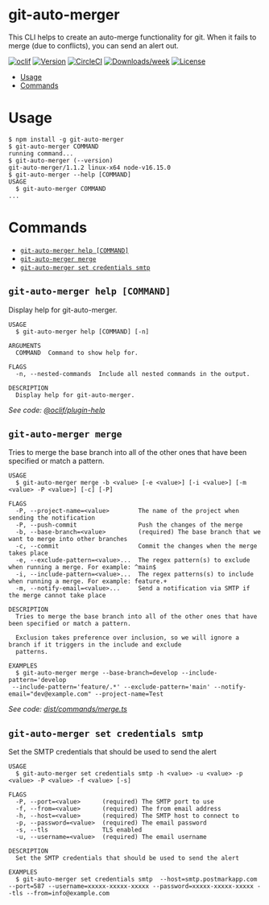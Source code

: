 git-auto-merger
=================

This CLI helps to create an auto-merge functionality for git. When it fails to merge (due to conflicts), you can send an alert out.

[![oclif](https://img.shields.io/badge/cli-oclif-brightgreen.svg)](https://oclif.io)
[![Version](https://img.shields.io/npm/v/oclif-hello-world.svg)](https://npmjs.org/package/oclif-hello-world)
[![CircleCI](https://circleci.com/gh/oclif/hello-world/tree/main.svg?style=shield)](https://circleci.com/gh/oclif/hello-world/tree/main)
[![Downloads/week](https://img.shields.io/npm/dw/oclif-hello-world.svg)](https://npmjs.org/package/oclif-hello-world)
[![License](https://img.shields.io/npm/l/oclif-hello-world.svg)](https://github.com/oclif/hello-world/blob/main/package.json)

<!-- toc -->
* [Usage](#usage)
* [Commands](#commands)
<!-- tocstop -->
# Usage
<!-- usage -->
```sh-session
$ npm install -g git-auto-merger
$ git-auto-merger COMMAND
running command...
$ git-auto-merger (--version)
git-auto-merger/1.1.2 linux-x64 node-v16.15.0
$ git-auto-merger --help [COMMAND]
USAGE
  $ git-auto-merger COMMAND
...
```
<!-- usagestop -->
# Commands
<!-- commands -->
* [`git-auto-merger help [COMMAND]`](#git-auto-merger-help-command)
* [`git-auto-merger merge`](#git-auto-merger-merge)
* [`git-auto-merger set credentials smtp`](#git-auto-merger-set-credentials-smtp)

## `git-auto-merger help [COMMAND]`

Display help for git-auto-merger.

```
USAGE
  $ git-auto-merger help [COMMAND] [-n]

ARGUMENTS
  COMMAND  Command to show help for.

FLAGS
  -n, --nested-commands  Include all nested commands in the output.

DESCRIPTION
  Display help for git-auto-merger.
```

_See code: [@oclif/plugin-help](https://github.com/oclif/plugin-help/blob/v5.1.19/src/commands/help.ts)_

## `git-auto-merger merge`

Tries to merge the base branch into all of the other ones that have been specified or match a pattern.

```
USAGE
  $ git-auto-merger merge -b <value> [-e <value>] [-i <value>] [-m <value> -P <value>] [-c] [-P]

FLAGS
  -P, --project-name=<value>        The name of the project when sending the notification
  -P, --push-commit                 Push the changes of the merge
  -b, --base-branch=<value>         (required) The base branch that we want to merge into other branches
  -c, --commit                      Commit the changes when the merge takes place
  -e, --exclude-pattern=<value>...  The regex pattern(s) to exclude when running a merge. For example: ^main$
  -i, --include-pattern=<value>...  The regex patterns(s) to include when running a merge. For example: feature.+
  -m, --notify-email=<value>...     Send a notification via SMTP if the merge cannot take place

DESCRIPTION
  Tries to merge the base branch into all of the other ones that have been specified or match a pattern.

  Exclusion takes preference over inclusion, so we will ignore a branch if it triggers in the include and exclude
  patterns.

EXAMPLES
  $ git-auto-merger merge --base-branch=develop --include-pattern='develop
 --include-pattern='feature/.*' --exclude-pattern='main' --notify-email="dev@example.com" --project-name=Test
```

_See code: [dist/commands/merge.ts](https://github.com/entrostat/git-auto-merger/blob/v1.1.2/dist/commands/merge.ts)_

## `git-auto-merger set credentials smtp`

Set the SMTP credentials that should be used to send the alert

```
USAGE
  $ git-auto-merger set credentials smtp -h <value> -u <value> -p <value> -P <value> -f <value> [-s]

FLAGS
  -P, --port=<value>      (required) The SMTP port to use
  -f, --from=<value>      (required) The from email address
  -h, --host=<value>      (required) The SMTP host to connect to
  -p, --password=<value>  (required) The email password
  -s, --tls               TLS enabled
  -u, --username=<value>  (required) The email username

DESCRIPTION
  Set the SMTP credentials that should be used to send the alert

EXAMPLES
  $ git-auto-merger set credentials smtp  --host=smtp.postmarkapp.com --port=587 --username=xxxxx-xxxxx-xxxxx --password=xxxxx-xxxxx-xxxxx --tls --from=info@example.com
```
<!-- commandsstop -->
